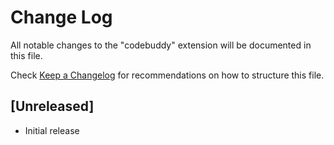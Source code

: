 # Change Log

All notable changes to the "codebuddy" extension will be documented in this file.

Check [Keep a Changelog](http://keepachangelog.com/) for recommendations on how to structure this file.

## [Unreleased]

- Initial release